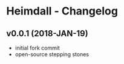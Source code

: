 # Heimdall - Changelog

## v0.0.1 (2018-JAN-19)

- initial fork commit
- open-source stepping stones

